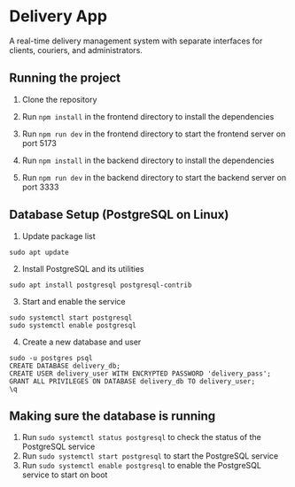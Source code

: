 # Delivery App

A real-time delivery management system with separate interfaces for clients, couriers, and administrators.

## Running the project

1. Clone the repository

2. Run `npm install` in the frontend directory to install the dependencies
3. Run `npm run dev` in the frontend directory to start the frontend server on port 5173

4. Run `npm install` in the backend directory to install the dependencies
5. Run `npm run dev` in the backend directory to start the backend server on port 3333

## Database Setup (PostgreSQL on Linux)

1. Update package list
```
sudo apt update
```
2. Install PostgreSQL and its utilities
```
sudo apt install postgresql postgresql-contrib
```
3. Start and enable the service
```
sudo systemctl start postgresql
sudo systemctl enable postgresql
```
4. Create a new database and user
```
sudo -u postgres psql
CREATE DATABASE delivery_db;
CREATE USER delivery_user WITH ENCRYPTED PASSWORD 'delivery_pass';
GRANT ALL PRIVILEGES ON DATABASE delivery_db TO delivery_user;
\q
```


## Making sure the database is running

1. Run `sudo systemctl status postgresql` to check the status of the PostgreSQL service
2. Run `sudo systemctl start postgresql` to start the PostgreSQL service
3. Run `sudo systemctl enable postgresql` to enable the PostgreSQL service to start on boot

